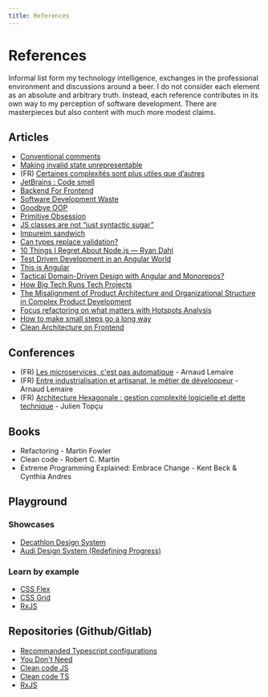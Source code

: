 ```yaml
---
title: References
---
```


# References

Informal list form my technology intelligence, exchanges in the professional environment and discussions around a beer. I do not consider each element as an absolute and arbitrary truth. Instead, each reference contributes in its own way to my perception of software development. There are masterpieces but also content with much more modest claims.

## Articles

- [Conventional comments](https://conventionalcomments.org/)
- [Making invalid state unrepresentable](https://hugotunius.se/2020/05/16/making-invalid-state-unrepresentable.html)
- (FR) [Certaines complexités sont plus utiles que d’autres](https://www.lilobase.me/certaines-complexites-sont-plus-utiles-que-dautres/)
- [JetBrains : Code smell](https://blog.jetbrains.com/idea/2017/08/code-smells-null/)
- [Backend For Frontend](https://philcalcado.com/2015/09/18/the_back_end_for_front_end_pattern_bff.html)
- [Software Development Waste](https://neverworkintheory.org/2021/08/29/software-development-waste.html)
- [Goodbye OOP](https://cscalfani.medium.com/goodbye-object-oriented-programming-a59cda4c0e53)
- [Primitive Obsession](https://refactoring.guru/smells/primitive-obsession)
- [JS classes are not “just syntactic sugar”](https://webreflection.medium.com/js-classes-are-not-just-syntactic-sugar-28690fedf078)
- [Impureim sandwich](https://blog.ploeh.dk/2020/03/02/impureim-sandwich/)
- [Can types replace validation?](https://blog.ploeh.dk/2022/08/22/can-types-replace-validation/)
- [10 Things I Regret About Node.js — Ryan Dahl](https://medium.com/@imior/10-things-i-regret-about-node-js-ryan-dahl-2ba71ff6b4dc)
- [Test Driven Development in an Angular World](https://dev.to/utukku/test-driven-development-in-an-angular-world-3h8g)
- [This is Angular](https://dev.to/this-is-angular)
- [Tactical Domain-Driven Design with Angular and Monorepos?](https://www.angulararchitects.io/en/aktuelles/tactical-domain-driven-design-with-monorepos/)
- [How Big Tech Runs Tech Projects](https://blog.pragmaticengineer.com/project-management-at-big-tech/)
- [The Misalignment of Product Architecture and Organizational Structure in Complex Product Development](http://web.mit.edu/eppinger/www/pdf/Sosa_MS2004.pdf)
- [Focus refactoring on what matters with Hotspots Analysis](https://understandlegacycode.com/blog/focus-refactoring-with-hotspots-analysis/)
- [How to make small steps go a long way](https://how-to.dev/how-to-make-small-steps-go-a-long-way)
- [Clean Architecture on Frontend](https://bespoyasov.me/blog/clean-architecture-on-frontend/)

## Conferences

- (FR) [Les microservices, c'est pas automatique](https://www.youtube.com/watch?v=_mqn0FfZ2SY) - Arnaud Lemaire
- (FR) [Entre industrialisation et artisanat, le métier de développeur](https://www.youtube.com/watch?v=itGmiTS_IPw) - Arnaud Lemaire
- (FR) [Architecture Hexagonale : gestion complexité logicielle et dette technique](https://www.youtube.com/watch?v=dtP-tTHjckE) - Julien Topçu

## Books

- Refactoring - Martin Fowler
- Clean code - Robert C. Martin
- Extreme Programming Explained: Embrace Change - Kent Beck & Cynthia Andres

## Playground

### Showcases

- [Decathlon Design System](https://www.decathlon.design/)
- [Audi Design System (Redefining Progress)](https://www.audi.com/ci/en/renewed-brand.html)

### Learn by example

- [CSS Flex](https://flexboxfroggy.com/)
- [CSS Grid](https://cssgridgarden.com/)
- [RxJS](https://www.rxjs-fruits.com/)

## Repositories (Github/Gitlab)

- [Recommanded Typescript configurations](https://github.com/tsconfig/bases)
- [You Don't Need](https://github.com/you-dont-need)
- [Clean code JS](https://github.com/ryanmcdermott/clean-code-javascript)
- [Clean code TS](https://github.com/labs42io/clean-code-typescript)
- [RxJS](https://github.com/ReactiveX/rxjs)
